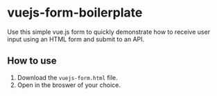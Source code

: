# vuejs-form-boilerplate

Use this simple vue.js form to quickly demonstrate how to receive user input using an HTML form and submit to an API.

## How to use

1. Download the `vuejs-form.html` file.
2. Open in the broswer of your choice.